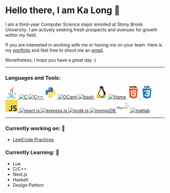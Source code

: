 # Hello there, I am Ka Long 👋

I am a third-year Computer Science major enrolled at Stony Brook University. I am actively seeking fresh prospects and avenues for growth within my field.

If you are interested in working with me or having me on your team. Here is my [portfolio](https://kalongn.github.io/Portfolio-Website/) and feel free to shoot me an [email](mailto:kalongngai.kln@gmail.com).

Nonetheless, I hope you have a great day :)

---
<h3 align="left">Languages and Tools: </h3>
<p align="left"> 
    <a href="https://www.java.com" target="_blank" rel="noreferrer"> 
        <img src="https://raw.githubusercontent.com/devicons/devicon/master/icons/java/java-original.svg" alt="java" width="40" height="40"/> 
    </a>
    <a href="https://www.learn-c.org/" target="_blank" rel="noreferrer"> 
        <img src="https://upload.wikimedia.org/wikipedia/commons/1/18/C_Programming_Language.svg" alt="C" width="40" height="40"/> 
    </a>
    <a href="https://cplusplus.com/" target="_blank" rel="noreferrer"> 
        <img src="https://upload.wikimedia.org/wikipedia/commons/1/18/ISO_C%2B%2B_Logo.svg" alt="C++" width="40" height="40"/> 
    </a>
    <a href="https://www.python.org" target="_blank" rel="noreferrer"> 
        <img src="https://raw.githubusercontent.com/devicons/devicon/master/icons/python/python-original.svg" alt="python" width="40" height="40"/> 
    </a> 
    <a href="https://ocaml.org/" target="_blank" rel="noreferrer"> 
        <img src="https://cdn.jsdelivr.net/gh/devicons/devicon/icons/ocaml/ocaml-original.svg" alt="OCaml" width="40" height="40"/> 
    </a> 
    <a href="https://www.gnu.org/software/bash/" target="_blank" rel="noreferrer"> 
        <img src="https://upload.wikimedia.org/wikipedia/commons/4/4b/Bash_Logo_Colored.svg" alt="bash" width="40" height="40" background-color="white"/> 
    </a> 
    <a href="https://www.linux.org/" target="_blank" rel="noreferrer"> 
        <img src="https://raw.githubusercontent.com/devicons/devicon/master/icons/linux/linux-original.svg" alt="linux" width="40" height="40"/> 
    </a> 
    <a href="https://www.figma.com/" target="_blank" rel="noreferrer"> 
        <img src="https://www.vectorlogo.zone/logos/figma/figma-icon.svg" alt="figma" width="40" height="40"/> 
    </a>
    <a href="https://www.w3.org/html/" target="_blank" rel="noreferrer"> 
        <img src="https://raw.githubusercontent.com/devicons/devicon/master/icons/html5/html5-original-wordmark.svg" alt="html5" width="40" height="40"/> 
    </a> 
    <a href="https://www.w3schools.com/css/" target="_blank" rel="noreferrer">  
        <img src="https://raw.githubusercontent.com/devicons/devicon/master/icons/css3/css3-original-wordmark.svg" alt="css3" width="40" height="40"/> 
    </a> 
    <a href="https://developer.mozilla.org/en-US/docs/Web/JavaScript" target="_blank" rel="noreferrer"> 
        <img src="https://raw.githubusercontent.com/devicons/devicon/master/icons/javascript/javascript-original.svg" alt="javascript" width="40" height="40"/> 
    </a>
    <a href="https://react.dev/" target="_blank" rel="noreferrer"> 
        <img src="https://upload.wikimedia.org/wikipedia/commons/a/a7/React-icon.svg" alt="react.js" width="40" height="40"/> 
    </a>
    <a href="https://expressjs.com/" target="_blank" rel="noreferrer"> 
        <img src="https://expressjs.com/images/favicon.png" alt="express.js" width="40" height="40"/> 
    </a>
    <a href="https://nodejs.org/en" target="_blank" rel="noreferrer"> 
        <img src="https://upload.wikimedia.org/wikipedia/commons/d/d9/Node.js_logo.svg" alt="node.js" width="40" height="40"/> 
    </a>
    <a href="https://www.mongodb.com/" target="_blank" rel="noreferrer"> 
        <img src="https://www.mongodb.com/assets/images/global/favicon.ico" alt="mongoDB" width="40" height="40"/> 
    </a>  
    <a href="https://www.mysql.com/" target="_blank" rel="noreferrer"> 
        <img src="https://raw.githubusercontent.com/devicons/devicon/master/icons/mysql/mysql-original-wordmark.svg" alt="mysql" width="40" height="40"/> 
    </a> 
    <a href="https://www.mathworks.com/" target="_blank" rel="noreferrer"> 
        <img src="https://upload.wikimedia.org/wikipedia/commons/2/21/Matlab_Logo.png" alt="matlab" width="40" height="40"/> 
    </a> 
</p>

---

### Currently working on:  🔭
- [LeetCode Practices](https://github.com/kalongn/LeetCode_Solution)
### Currently Learning: 🌱
- Lua
- C/C++
- Next.js
- Haskell
- Design Pattern
